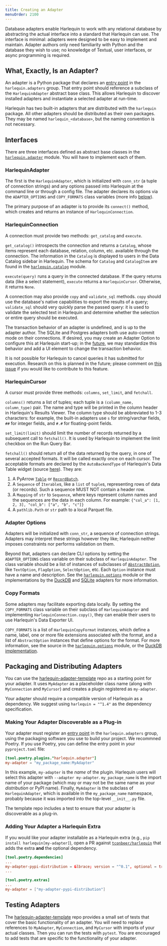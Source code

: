 ```yaml
---
title: Creating an Adapter
menuOrder: 2100
---
```


Database adapters enable Harlequin to work with any relational database by abstracting the actual interface into a standard that Harlequin can use. The interface is minimal: adapters were designed to be easy to implement and maintain. Adapter authors only need familiarity with Python and the database they wish to use; no knowledge of Textual, user interfaces, or async programming is required.

## What, Exactly, Is an Adapter?

An adapter is a Python package that declares an [entry point](https://packaging.python.org/en/latest/specifications/entry-points/) in the `harlequin.adapters` group. That entry point should reference a subclass of the `HarlequinAdapter` abstract base class. This allows Harlequin to discover installed adapters and instantiate a selected adapter at run-time.

Harlequin has two built-in adapters that are distributed with the `harlequin` package. All other adapters should be distributed as their own packages. They may be named `harlequin_<database>`, but the naming convention is not necessary.

## Interfaces

There are three interfaces defined as abstract base classes in the [`harlequin.adapter`](https://github.com/tconbeer/harlequin/blob/main/src/harlequin/adapter.py) module. You will have to implement each of them.

### HarlequinAdapter

The first is the `HarlequinAdapter`, which is initialized with `conn_str` (a tuple of connection strings) and any options passed into Harlequin at the command line or through a config file. The adapter declares its options via the `ADAPTER_OPTIONS` and `COPY_FORMATS` class variables (more info [below](#adapter-options)).

The primary purpose of an adapter is to provide its `connect()` method, which creates and returns an instance of `HarlequinConnection`.

### HarlequinConnection

A connection must provide two methods: `get_catalog` and `execute`.

`get_catalog()` introspects the connection and returns a `Catalog`, whose items represent each database, relation, column, etc. available through the connection. The information in the `Catalog` is displayed to users in the Data Catalog sidebar in Harlequin. The schema for `Catalog` and `CatalogItem` are found in the [`harlequin.catalog`](https://github.com/tconbeer/harlequin/blob/main/src/harlequin/catalog.py) module.

`execute(query)` runs a query in the connected database. If the query returns data (like a select statement), `execute` returns a `HarlequinCursor`. Otherwise, it returns `None`.

A connection may also provide `copy` and `validate_sql` methods. `copy` should use the database's native capabilities to export the results of a query; `validate_sql` should very quickly parse the passed query: it is used to validate the selected text in Harlequin and determine whether the selection or entire query should be executed.

The transaction behavior of an adapter is undefined, and is up to the adapter author. The SQLite and Postgres adapters both use auto-commit mode on their connections. If desired, you may create an Adapter Option to configure this at Harlequin start-up; in the [future](https://github.com/tconbeer/harlequin/issues/334), we may standardize this behavior and add a UI element to change the transaction behavior.

It is not possible for Harlequin to cancel queries it has submitted for execution. Research on this is planned in the future; please comment on [this issue](https://github.com/tconbeer/harlequin/issues/333) if you would like to contribute to this feature.

### HarlequinCursor

A cursor must provide three methods: `columns`, `set_limit`, and `fetchall`.

`columns()` returns a list of tuples; each tuple is a `(column_name, column_type)` pair. The name and type will be printed in the column header in Harlequin's Results Viewer. The column type should be abbreviated to 1-3 characters: for example, the built-in adapters use `s` for string/varchar fields, `##` for integer fields, and `#.#` for floating-point fields.

`set_limit(limit)` should limit the number of records returned by a subsequent call to `fetchall()`. It is used by Harlequin to implement the limit checkbox on the Run Query Bar.

`fetchall()` should return all of the data returned by the query, in one of several accepted formats. It will be called exactly once on each cursor. The acceptable formats are declared by the `AutoBackendType` of Harlequin's Data Table widget (source [here](https://github.com/tconbeer/textual-fastdatatable/blob/a64308ea7e2e6de24df2f1d9c6cc1d024b2a6395/src/textual_fastdatatable/backend.py#L20-L27)). They are:

1. A PyArrow [`Table`](https://arrow.apache.org/docs/python/generated/pyarrow.Table.html) or [`RecordBatch`](https://arrow.apache.org/docs/python/generated/pyarrow.RecordBatch.html).
1. A `Sequence` of `Iterable`s, like a `list` of `tuple`s, representing rows of data (or records). Such a sequence MUST NOT contain a header row.
1. A `Mapping` of `str` to `Sequence`, where keys represent column names and the sequences are the data in each column. For example: `{"col_a": [1, 2, 3], "col_b": ["a", "b", "c"]}`
1. A `pathlib.Path` or `str` path to a local Parquet file.

### Adapter Options

Adapters will be initialized with `conn_str`, a sequence of connection strings. Adapters may interpret these strings however they like; Harlequin neither imposes constraints nor performs validation on them.

Beyond that, adapters can declare CLI options by setting the `ADAPTER_OPTIONS` class variable on their subclass of `HarlequinAdapter`. The class variable should be a list of instances of subclasses of [`AbstractOption`](https://github.com/tconbeer/harlequin/blob/main/src/harlequin/options.py), like `TextOption`, `FlagOption`, `SelectOption`, etc. Each `Option` instance must have a name and description. See the [`harlequin.options`](https://github.com/tconbeer/harlequin/blob/main/src/harlequin/options.py) module or the implementations by the [DuckDB](https://github.com/tconbeer/harlequin/blob/main/src/harlequin_duckdb/cli_options.py) and [SQLite](https://github.com/tconbeer/harlequin/blob/main/src/harlequin_sqlite/cli_options.py) adapters for more information.

### Copy Formats

Some adapters may facilitate exporting data locally. By setting the `COPY_FORMATS` class variable on their subclass of `HarlequinAdapter` and implementing `HarlequinConnection.copy()`, they can enable their users to use Harlequin's Data Exporter UI.

`COPY_FORMATS` is a list of `HarlequinCopyFormat` instances, which define a name, label, one or more file extensions associated with the format, and a list of `AbstractOption` instances that define options for the format. For more information, see the source in the [`harlequin.options`](https://github.com/tconbeer/harlequin/blob/main/src/harlequin/options.py) module, or the [DuckDB implementation](https://github.com/tconbeer/harlequin/blob/main/src/harlequin_duckdb/copy_formats.py).

## Packaging and Distributing Adapters

You can use the [harlequin-adapter-template](https://github.com/tconbeer/harlequin-adapter-template) repo as a starting point for your adapter. It uses `MyAdapter` as a placeholder class name (along with `MyConnection` and `MyCursor`) and creates a plugin registered as `my-adapter`.

Your adapter should require a compatible version of Harlequin as a dependency. We suggest using `harlequin = "^1.4"` as the dependency specification.

### Making Your Adapter Discoverable as a Plug-in

Your adapter must register an [entry point](https://packaging.python.org/en/latest/specifications/entry-points/) in the `harlequin.adapters` group, using the packaging software you use to build your project. We recommned Poetry. If you use Poetry, you can define the entry point in your `pyproject.toml` file:

```toml
[tool.poetry.plugins."harlequin.adapter"]
my-adapter = "my_package_name:MyAdapter"
```

In this example, `my-adapter` is the _name_ of the plugin. Harlequin users will select this adapter with `--adapter my-adapter`. `my_package_name` is the import name of your package (which may or may not be the same name as your _distribution_ or PyPI name). Finally, `MyAdapter` is the subclass of `HarlequinAdapter`, which is available in the `my_package_name` namespace, probably because it was imported into the top-level `__init__.py` file.

The template repo includes a test to ensure that your adapter is discoverable as a plug-in.

### Adding Your Adapter a Harlequin Extra

If you would like your adapter installable as a Harlequin extra (e.g., `pip install harlequin[my-adapter]`), open a PR against [`tconbeer/harlequin`](https://github.com/tconbeer/harlequin) that adds the extra **and** the optional dependency.

```toml
[tool.poetry.dependencies]
...
my-adapter-pypi-distribution = &lbrace; version = "^0.1", optional = true &rbrace;
...

[tool.poetry.extras]
...
my-adapter = ["my-adapter-pypi-distribution"]

```

## Testing Adapters

The [harlequin-adapter-template](https://github.com/tconbeer/harlequin-adapter-template) repo provides a small set of tests that cover the basic functionality of an adapter. You will need to replace references to `MyAdapter`, `MyConnection`, and `MyCursor` with imports of your actual classes. Then you can run the tests with `pytest`. You are encouraged to add tests that are specific to the functionality of your adapter.
